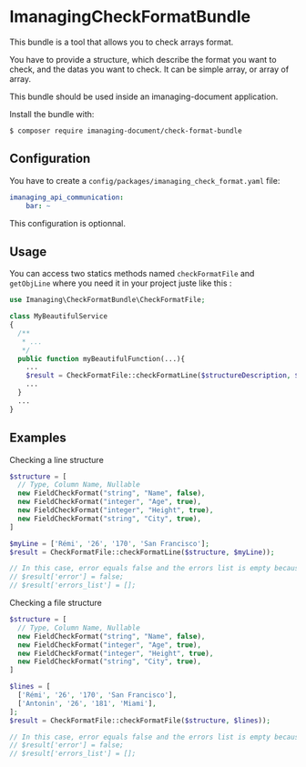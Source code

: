 ImanagingCheckFormatBundle
============

This bundle is a tool that allows you to check arrays format.

You have to provide a structure, which describe the format you want to check, and the datas you want to check. It can be simple array, or array of array.

This bundle should be used inside an imanaging-document application.

Install the bundle with:

```console
$ composer require imanaging-document/check-format-bundle
```

Configuration
----------------------------------

You have to create a ```config/packages/imanaging_check_format.yaml``` file:
```yaml
imanaging_api_communication:
    bar: ~
```

This configuration is optionnal.

Usage
----------------------------------
You can access two statics methods named ``checkFormatFile`` and ``getObjLine`` where you need it in your project juste like this :

```php
use Imanaging\CheckFormatBundle\CheckFormatFile;

class MyBeautifulService
{  
  /**
   * ...
   */
  public function myBeautifulFunction(...){
    ...
    $result = CheckFormatFile::checkFormatLine($structureDescription, $myLineToCheckFormat));
    ...
  }
  ...
}
```

Examples
----------------------------------

Checking a line structure
```php
$structure = [
  // Type, Column Name, Nullable
  new FieldCheckFormat("string", "Name", false),
  new FieldCheckFormat("integer", "Age", true),
  new FieldCheckFormat("integer", "Height", true),
  new FieldCheckFormat("string", "City", true),
]

$myLine = ['Rémi', '26', '170', 'San Francisco'];
$result = CheckFormatFile::checkFormatLine($structure, $myLine));

// In this case, error equals false and the errors list is empty because there is no error
// $result['error'] = false;
// $result['errors_list'] = [];
```

Checking a file structure
```php
$structure = [
  // Type, Column Name, Nullable
  new FieldCheckFormat("string", "Name", false),
  new FieldCheckFormat("integer", "Age", true),
  new FieldCheckFormat("integer", "Height", true),
  new FieldCheckFormat("string", "City", true),
]

$lines = [
  ['Rémi', '26', '170', 'San Francisco'],
  ['Antonin', '26', '181', 'Miami'],
];
$result = CheckFormatFile::checkFormatFile($structure, $lines));

// In this case, error equals false and the errors list is empty because there is no error
// $result['error'] = false;
// $result['errors_list'] = [];
```